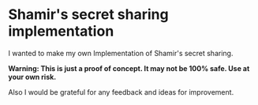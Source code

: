# Shamir's secret sharing implementation
I wanted to make my own Implementation of Shamir's secret sharing.

**Warning: This is just a proof of concept. It may not be 100% safe. Use at your own risk.**

Also I would be grateful for any feedback and ideas for improvement.

